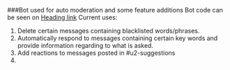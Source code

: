 ###Bot used for auto moderation and some feature additions
Bot code can be seen on [Heading link](https://replit.com/@Pablo824/Fred-the-Fish#main.py "replit")
Current uses:
1. Delete certain messages containing blacklisted words/phrases.
2. Automatically respond to messages containing certain key words and provide information regarding to what is asked.
3. Add reactions to messages posted in #u2-suggestions
4.
